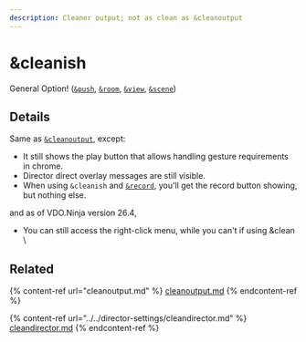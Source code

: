 ```yaml
---
description: Cleaner output; not as clean as &cleanoutput
---
```


# \&cleanish

General Option! ([`&push`](../../source-settings/push.md), [`&room`](../../general-settings/room.md), [`&view`](../view-parameters/view.md), [`&scene`](../view-parameters/scene.md))

## Details

Same as [`&cleanoutput`](cleanoutput.md), except:

* It still shows the play button that allows handling gesture requirements in chrome.
* Director direct overlay messages are still visible.
* When using `&cleanish` and [`&record`](../recording-parameters/and-record.md), you'll get the record button showing, but nothing else.

and as of VDO.Ninja version 26.4,&#x20;

* You can still access the right-click menu, while you can't if using \&clean\
  \


## Related

{% content-ref url="cleanoutput.md" %}
[cleanoutput.md](cleanoutput.md)
{% endcontent-ref %}

{% content-ref url="../../director-settings/cleandirector.md" %}
[cleandirector.md](../../director-settings/cleandirector.md)
{% endcontent-ref %}
